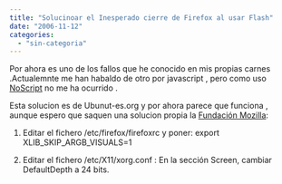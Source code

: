 ```yaml
---
title: "Solucinoar el Inesperado cierre de Firefox al usar Flash"
date: "2006-11-12"
categories: 
  - "sin-categoria"
---
```


Por ahora es uno de los fallos que he conocido en mis propias carnes .Actualemnte me han habaldo de otro por javascript , pero como uso [NoScript](https://www.noscript.net/ "https://www.noscript.net/") no me ha ocurrido .

Esta solucion es de Ubunut-es.org y por ahora parece que funciona , aunque espero que saquen una solucion propia la [Fundación Mozilla](https://www.mozilla.org):

1) Editar el fichero /etc/firefox/firefoxrc y poner: export XLIB\_SKIP\_ARGB\_VISUALS=1

2) Editar el fichero /etc/X11/xorg.conf : En la sección Screen, cambiar DefaultDepth a 24 bits.
